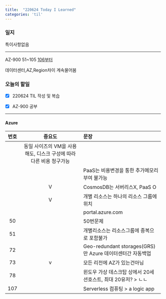 ```yaml
---
title:  "220624 Today I Learned"
categories: 'til'
---
```


### 일지  


특이사항없음  

---

AZ-900 51~105
[106부터](https://www.examtopics.com/exams/microsoft/az-900/view/21/)  

데이터센터,AZ,Region차이 계속물어봄  


### 오늘의 할일

- [x] 220624 TIL 작성 및 복습
- [x] AZ-900 공부
 

---

#### Azure

|번호|중요도|문장|
|:---:|:---:|:---|
||동일 사이즈의 VM을 사용해도, 디스크 구성에 따라 다른 비용 청구가능|
|||PaaS는 비용변경을 통한 추가메모리부여 불가능|
||V|CosmosDB는 서버리스X, PaaS O|
||V|개별 리소스는 하나의 리소스 그룹에 위치|
|||portal.azure.com|
|50||50번문제|
|51||개별리소스는 리소스그룹에 중복으로 포함불가|
|72||Geo-redundant storages(GRS)만 Azure 데이터센터간 자동백업|
|73|v|모든 리전에 AZ가 있는건아님|
|78||윈도우 가상 데스크탑 상에서 20세션호스트, 최대 20유저? > ㄴㄴ|
|107||Serverless 컴퓨팅 > a logic app|


